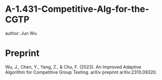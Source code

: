 # A-1.431-Competitive-Alg-for-the-CGTP
author: Jun Wu
# Preprint
Wu, J., Chen, Y., Yang, Z., & Chu, F. (2023). An Improved Adaptive Algorithm for Competitive Group Testing. arXiv preprint arXiv:2310.09320.
